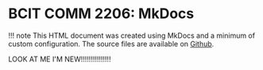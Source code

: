 # BCIT COMM 2206: MkDocs

!!! note 
    This HTML document was created using MkDocs and a minimum of custom configuration. The source files are available on [Github](https://github.com/erilot/2206-mkdocs/).

LOOK AT ME  I'M NEW!!!!!!!!!!!!!!!
